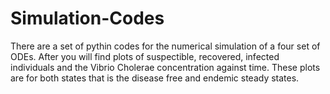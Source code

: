 # Simulation-Codes
There are a set of pythin codes for the numerical simulation of a four set of ODEs. After you will find plots of suspectible,
recovered, infected individuals and the Vibrio Cholerae concentration against time. These plots are for both states that is the 
disease free and endemic steady states.

